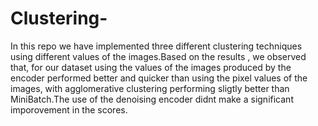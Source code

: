 # Clustering-

In this repo  we have implemented three different clustering techniques using
different values of the images.Based on the results , we observed that, for our
dataset using the values of the images produced by the encoder performed better
and quicker than using the pixel values of the images, with agglomerative
clustering performing sligtly better than MiniBatch.The use of the denoising
encoder didnt make a significant imporovement in the scores.
